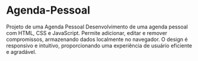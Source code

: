 # Agenda-Pessoal
Projeto de uma Agenda Pessoal Desenvolvimento de uma agenda pessoal com HTML, CSS e JavaScript. Permite adicionar, editar e remover compromissos, armazenando dados localmente no navegador. O design é responsivo e intuitivo, proporcionando uma experiência de usuário eficiente e agradável.
